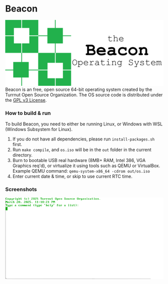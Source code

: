 # Beacon
![Beacon](images/BeaconBanner.png)
Beacon is an free, open source 64-bit operating system created by the Turrnut Open Source Organization. The OS source code is distributed under the [GPL v3 License](COPYING).

### How to build & run

To build Beacon, you need to either be running Linux, or Windows with WSL (Windows Subsystem for Linux).
1. If you do not have all dependencies, please run `install-packages.sh` first.
2. Run `make compile`, and `os.iso` will be in the `out` folder in the current directory.
3. Burn to bootable USB real hardware (8MB+ RAM, Intel 386, VGA Graphics req'd), or virtualize it using tools such as QEMU or VirtualBox. Example QEMU command: ```qemu-system-x86_64 -cdrom out/os.iso ```
4. Enter current date & time, or skip to use current RTC time.

### Screenshots
![Starting Screen of BeaconOS](images/StartingScreen.png)

